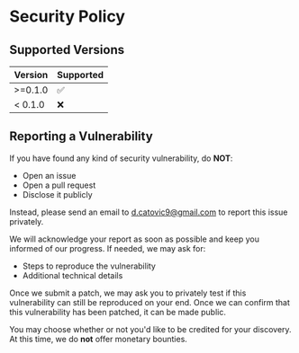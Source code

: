 # Security Policy

## Supported Versions

| Version | Supported          |
| ------- | ------------------ |
| >=0.1.0   | :white_check_mark: |
| < 0.1.0  | :x:                |

## Reporting a Vulnerability

If you have found any kind of security vulnerability, do **NOT**:
- Open an issue
- Open a pull request
- Disclose it publicly

Instead, please send an email to d.catovic9@gmail.com to report this issue privately.

We will acknowledge your report as soon as possible and keep you informed of our progress. If needed, we may ask for:
- Steps to reproduce the vulnerability
- Additional technical details

Once we submit a patch, we may ask you to privately test if this vulnerability can still be reproduced on your end. Once we can confirm that this vulnerability has been patched, it can be made public.

You may choose whether or not you'd like to be credited for your discovery. At this time, we do **not** offer monetary bounties.
